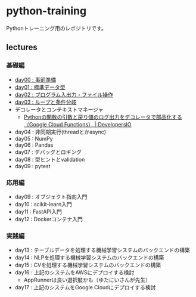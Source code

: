 # python-training

Pythonトレーニング用のレポジトリです。

## lectures

### 基礎編

- [day00 : 事前準備                      ](./doc/lecture/prepare/README.md)
- [day01 : 標準データ型                  ](./doc/lecture/std-data-type/README.md)
- [day02 : プログラム入出力・ファイル操作](./doc/lecture/input-output/README.md)
- [day03 : ループと条件分岐              ](./doc/lecture/iterator-generator-branch/README.md)
- デコレータとコンテキストマネージャ
  - [Pythonの関数の引数と戻り値のログ出力をデコレータで部品化する（Google Cloud Functions） | DevelopersIO](https://dev.classmethod.jp/articles/python-decorator-log-gcf/)
- day04 : 非同期実行(threadとかasync)
- day05 : NumPy               
- day06 : Pandas              
- day07 : デバッグとロギング  
- day08 : 型ヒントとvalidation
- day09 : pytest              

### 応用編

- day09 : オブジェクト指向入門
- day10 : scikit-learn入門    
- day11 : FastAPI入門         
- day12 : Dockerコンテナ入門  

### 実践編

- day13 : テーブルデータを処理する機械学習システムのバックエンドの構築
- day14 : NLPを処理する機械学習システムのバックエンドの構築           
- day15 : CVを処理する機械学習システムのバックエンドの構築            
- day16 : 上記のシステムをAWSにデプロイする検討                       
  - AppRunnerは良い選択肢かも（ゆたにいさんが先生）
- day17 : 上記のシステムをGoogle Cloudにデプロイする検討              
